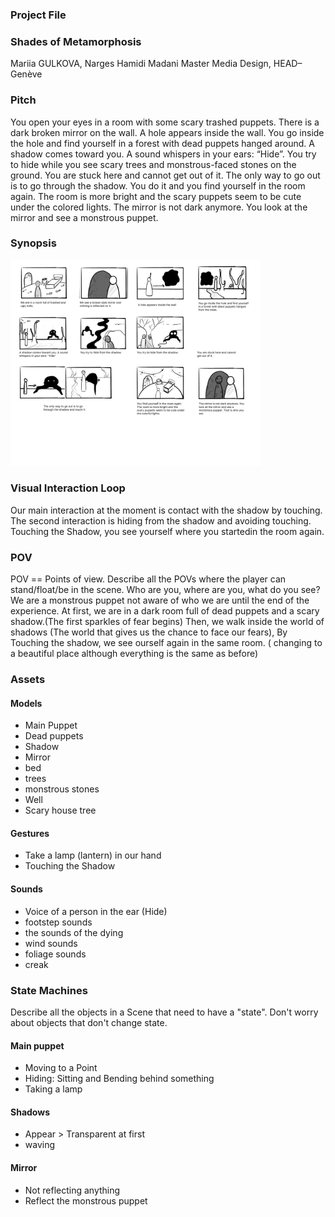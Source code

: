 ### Project File


### Shades of Metamorphosis

Mariia GULKOVA, Narges Hamidi Madani
Master Media Design, HEAD–Genève

### Pitch

You open your eyes in a room with some scary trashed puppets. There is a dark broken mirror on the wall. A hole appears inside the wall. You go inside the hole and find yourself in a forest with dead puppets hanged around. A shadow comes toward you. A sound whispers in your ears: “Hide”. You try to hide while you see scary trees and monstrous-faced stones on the ground. You are stuck here and cannot get out of it. The only way to go out is to go through the shadow. You do it and you find yourself in the room again. The room is more bright and the scary puppets seem to be cute under the colored lights. The mirror is not dark anymore. You look at the mirror and see a monstrous puppet.


### Synopsis

<img src="images/Storyboard.png" width="400px">


### Visual Interaction Loop

Our main interaction at the moment is contact with the shadow by touching. The second interaction is hiding from the shadow and avoiding touching. Touching the Shadow, you see yourself where you startedin the room again.


### POV

POV == Points of view. Describe all the POVs where the player can stand/float/be in the scene. Who are you, where are you, what do you see?
We are a monstrous puppet not aware of who we are until the end of the experience.
At first,  we are in a dark room full of dead puppets and a scary shadow.(The first sparkles of fear begins)
Then, we walk inside the world of shadows (The world that gives us the chance to face our fears), 
By Touching the shadow, we see ourself again in the same room. ( changing to a beautiful place although everything is the same as before)



### Assets

#### Models
- Main Puppet
- Dead puppets
- Shadow
- Mirror
- bed
- trees
- monstrous stones
- Well
- Scary house tree

#### Gestures
- Take a lamp (lantern) in our hand
- Touching the Shadow

#### Sounds
- Voice of a person in the ear (Hide)
- footstep sounds
- the sounds of the dying
- wind sounds
- foliage sounds
- creak


### State Machines

Describe all the objects in a Scene that need to have a "state". Don't worry about objects that don't change state.

#### Main puppet
- Moving to a Point
- Hiding: Sitting and Bending behind something
- Taking a lamp

#### Shadows
- Appear > Transparent at first
- waving

#### Mirror
- Not reflecting anything
- Reflect the monstrous puppet
